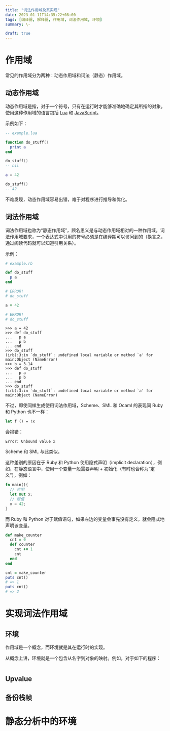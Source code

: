 ```yaml
---
title: "词法作用域及其实现"
date: 2023-01-11T14:35:22+08:00
tags: [编译器, 解释器, 作用域, 词法作用域, 环境]
summary: \-

draft: true
---
```


# 作用域

常见的作用域分为两种：动态作用域和词法（静态）作用域。

## 动态作用域

动态作用域是指，对于一个符号，只有在运行时才能够准确地确定其所指的对象。使用这种作用域的语言包括 [Lua](https://www.lua.org/) 和 [JavaScript](http://www.ecmascript.org/)。

示例如下：

```lua
-- example.lua

function do_stuff()
  print a
end

do_stuff()
-- nil

a = 42

do_stuff()
-- 42
```

不难发现，动态作用域容易出错，难于对程序进行推导和优化。

## 词法作用域

词法作用域也称为“静态作用域”，顾名思义是与动态作用域相对的一种作用域。词法作用域要求，一个表达式中引用的符号必须是在编译期可以访问到的（换言之，通过阅读代码就可以知道引用关系）。

示例：

```ruby
# example.rb

def do_stuff
  p a
end

# ERROR!
# do_stuff

a = 42

# ERROR!
# do_stuff
```

```text
>>> a = 42
>>> def do_stuff
...   p a
...   p b
... end
>>> do_stuff
(irb):3:in `do_stuff`: undefined local variable or method `a' for main:Object (NameError)
>>> b = 3.14
>>> def do_stuff
...   p a
...   p b
... end
>>> do_stuff
(irb):3:in `do_stuff`: undefined local variable or method `a' for main:Object (NameError)
```

不过，即使同样生成使用词法作用域，Scheme、SML 和 Ocaml 的表现同 Ruby 和 Python 也不一样：

```ocaml
let f () = !x
```

会报错：

```text
Error: Unbound value x
```

Scheme 和 SML 与此类似。

这种差别的原因在于 Ruby 和 Python 使用隐式声明（implicit declaration），例如，在静态语言中，使用一个变量一般需要声明 + 初始化（有时也合称为“定义”），例如：

```rust
fn main(){
  // 声明
  let mut x;
  // 赋值
  x = 42;
}
```

而 Ruby 和 Python 对于赋值语句，如果左边的变量会事先没有定义，就会隐式地声明该变量。

```ruby
def make_counter
  cnt = 0
  def counter
    cnt += 1
    cnt
  end
end

cnt = make_counter
puts cnt()
# => 1
puts cnt()
# => 2
```

# 实现词法作用域

## 环境

作用域是一个概念，而环境就是其在运行时的实现。

从概念上讲，环境就是一个包含从名字到对象的映射。例如，对于如下的程序：

```ruby

```

## Upvalue

## 备份栈帧

# 静态分析中的环境
